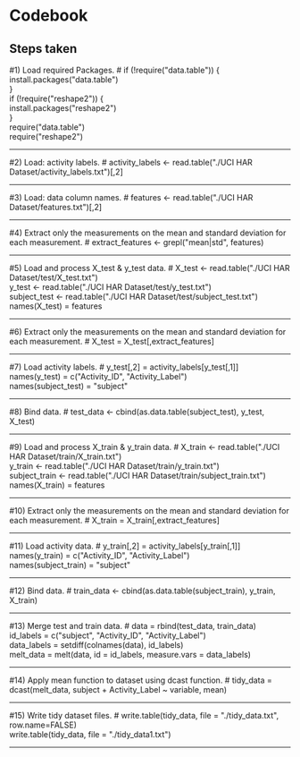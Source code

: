 Codebook
========

Steps taken
----------------
#1) Load required Packages. #
if (!require("data.table")) {  
  install.packages("data.table")  
}  
if (!require("reshape2")) {  
  install.packages("reshape2")  
}  
require("data.table")  
require("reshape2")  
  
---
#2) Load: activity labels. #
activity_labels <- read.table("./UCI HAR Dataset/activity_labels.txt")[,2]  
  
---
#3) Load: data column names. #
features <- read.table("./UCI HAR Dataset/features.txt")[,2]  
  
---
#4) Extract only the measurements on the mean and standard deviation for each measurement. #
extract_features <- grepl("mean|std", features)  

---
#5) Load and process X_test & y_test data. #
X_test <- read.table("./UCI HAR Dataset/test/X_test.txt")  
y_test <- read.table("./UCI HAR Dataset/test/y_test.txt")  
subject_test <- read.table("./UCI HAR Dataset/test/subject_test.txt")  
names(X_test) = features  

---
#6) Extract only the measurements on the mean and standard deviation for each measurement. #
X_test = X_test[,extract_features]  
  
---
#7) Load activity labels. #
y_test[,2] = activity_labels[y_test[,1]]  
names(y_test) = c("Activity_ID", "Activity_Label")  
names(subject_test) = "subject"  

---
#8) Bind data. #
test_data <- cbind(as.data.table(subject_test), y_test, X_test)  
  
---
#9) Load and process X_train & y_train data. #
X_train <- read.table("./UCI HAR Dataset/train/X_train.txt")  
y_train <- read.table("./UCI HAR Dataset/train/y_train.txt")  
subject_train <- read.table("./UCI HAR Dataset/train/subject_train.txt")  
names(X_train) = features  
  
---
#10) Extract only the measurements on the mean and standard deviation for each measurement. #
X_train = X_train[,extract_features]  

---
#11) Load activity data. #
y_train[,2] = activity_labels[y_train[,1]]  
names(y_train) = c("Activity_ID", "Activity_Label")  
names(subject_train) = "subject"  

---
#12) Bind data. #
train_data <- cbind(as.data.table(subject_train), y_train, X_train)  

---
#13) Merge test and train data. #
data = rbind(test_data, train_data)  
id_labels   = c("subject", "Activity_ID", "Activity_Label")  
data_labels = setdiff(colnames(data), id_labels)  
melt_data      = melt(data, id = id_labels, measure.vars = data_labels)  

---
#14) Apply mean function to dataset using dcast function. #
tidy_data   = dcast(melt_data, subject + Activity_Label ~ variable, mean)  

---
#15)  Write tidy dataset files. #
write.table(tidy_data, file = "./tidy_data.txt", row.name=FALSE)  
write.table(tidy_data, file = "./tidy_data1.txt")  

---
